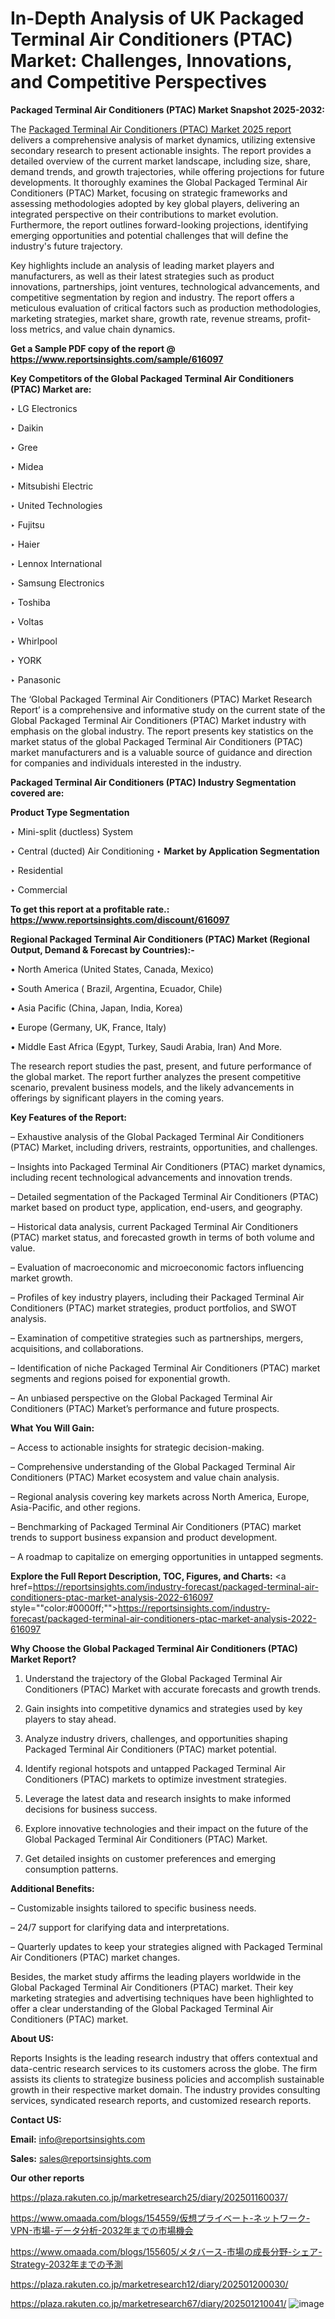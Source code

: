 # In-Depth Analysis of UK Packaged Terminal Air Conditioners (PTAC) Market: Challenges, Innovations, and Competitive Perspectives

<strong>Packaged Terminal Air Conditioners (PTAC) Market Snapshot 2025-2032:</strong>

The <a href=https://www.reportsinsights.com/sample/616097>Packaged Terminal Air Conditioners (PTAC) Market 2025 report</a> delivers a comprehensive analysis of market dynamics, utilizing extensive secondary research to present actionable insights. The report provides a detailed overview of the current market landscape, including size, share, demand trends, and growth trajectories, while offering projections for future developments. It thoroughly examines the Global Packaged Terminal Air Conditioners (PTAC) Market, focusing on strategic frameworks and assessing methodologies adopted by key global players, delivering an integrated perspective on their contributions to market evolution. Furthermore, the report outlines forward-looking projections, identifying emerging opportunities and potential challenges that will define the industry's future trajectory.

Key highlights include an analysis of leading market players and manufacturers, as well as their latest strategies such as product innovations, partnerships, joint ventures, technological advancements, and competitive segmentation by region and industry. The report offers a meticulous evaluation of critical factors such as production methodologies, marketing strategies, market share, growth rate, revenue streams, profit-loss metrics, and value chain dynamics.

<strong>Get a Sample PDF copy of the report @ <a href=https://www.reportsinsights.com/sample/616097 style=color:#0000ff;>https://www.reportsinsights.com/sample/616097</a></strong>

<strong>Key Competitors of the Global Packaged Terminal Air Conditioners (PTAC) Market are:</strong>

‣ LG Electronics

‣ Daikin

‣ Gree

‣ Midea

‣ Mitsubishi Electric

‣ United Technologies

‣ Fujitsu

‣ Haier

‣ Lennox International

‣ Samsung Electronics

‣ Toshiba

‣ Voltas

‣ Whirlpool

‣ YORK

‣ Panasonic

The ‘Global Packaged Terminal Air Conditioners (PTAC) Market Research Report’ is a comprehensive and informative study on the current state of the Global Packaged Terminal Air Conditioners (PTAC) Market industry with emphasis on the global industry. The report presents key statistics on the market status of the global Packaged Terminal Air Conditioners (PTAC) market manufacturers and is a valuable source of guidance and direction for companies and individuals interested in the industry.

<strong>Packaged Terminal Air Conditioners (PTAC) Industry Segmentation covered are:</strong>

<strong>Product Type Segmentation</strong>

‣ Mini-split (ductless) System

‣ Central (ducted) Air Conditioning
‣ 
<strong>Market by Application Segmentation</strong>

‣ Residential

‣ Commercial

<strong>To get this report at a profitable rate.: <a href=https://www.reportsinsights.com/discount/616097 style=color:#0000ff;>https://www.reportsinsights.com/discount/616097</a></strong>

<strong>Regional Packaged Terminal Air Conditioners (PTAC) Market (Regional Output, Demand &amp; Forecast by Countries):-</strong>

• North America (United States, Canada, Mexico)

• South America ( Brazil, Argentina, Ecuador, Chile)

• Asia Pacific (China, Japan, India, Korea)

• Europe (Germany, UK, France, Italy)

• Middle East Africa (Egypt, Turkey, Saudi Arabia, Iran) And More.

The research report studies the past, present, and future performance of the global market. The report further analyzes the present competitive scenario, prevalent business models, and the likely advancements in offerings by significant players in the coming years.

<strong>Key Features of the Report:</strong>

– Exhaustive analysis of the Global Packaged Terminal Air Conditioners (PTAC) Market, including drivers, restraints, opportunities, and challenges.

– Insights into Packaged Terminal Air Conditioners (PTAC) market dynamics, including recent technological advancements and innovation trends.

– Detailed segmentation of the Packaged Terminal Air Conditioners (PTAC) market based on product type, application, end-users, and geography.

– Historical data analysis, current Packaged Terminal Air Conditioners (PTAC) market status, and forecasted growth in terms of both volume and value.

– Evaluation of macroeconomic and microeconomic factors influencing market growth.

– Profiles of key industry players, including their Packaged Terminal Air Conditioners (PTAC) market strategies, product portfolios, and SWOT analysis.

– Examination of competitive strategies such as partnerships, mergers, acquisitions, and collaborations.

– Identification of niche Packaged Terminal Air Conditioners (PTAC) market segments and regions poised for exponential growth.

– An unbiased perspective on the Global Packaged Terminal Air Conditioners (PTAC) Market’s performance and future prospects.

<strong>What You Will Gain:</strong>

– Access to actionable insights for strategic decision-making.

– Comprehensive understanding of the Global Packaged Terminal Air Conditioners (PTAC) Market ecosystem and value chain analysis.

– Regional analysis covering key markets across North America, Europe, Asia-Pacific, and other regions.

– Benchmarking of Packaged Terminal Air Conditioners (PTAC) market trends to support business expansion and product development.

– A roadmap to capitalize on emerging opportunities in untapped segments.

<strong>Explore the Full Report Description, TOC, Figures, and Charts:</strong>
<a href=https://reportsinsights.com/industry-forecast/packaged-terminal-air-conditioners-ptac-market-analysis-2022-616097 style=""color:#0000ff;"">https://reportsinsights.com/industry-forecast/packaged-terminal-air-conditioners-ptac-market-analysis-2022-616097</a>

<strong>Why Choose the Global Packaged Terminal Air Conditioners (PTAC) Market Report?</strong>

1. Understand the trajectory of the Global Packaged Terminal Air Conditioners (PTAC) Market with accurate forecasts and growth trends.

2. Gain insights into competitive dynamics and strategies used by key players to stay ahead.

3. Analyze industry drivers, challenges, and opportunities shaping Packaged Terminal Air Conditioners (PTAC) market potential.

4. Identify regional hotspots and untapped Packaged Terminal Air Conditioners (PTAC) markets to optimize investment strategies.

5. Leverage the latest data and research insights to make informed decisions for business success.

6. Explore innovative technologies and their impact on the future of the Global Packaged Terminal Air Conditioners (PTAC) Market.

7. Get detailed insights on customer preferences and emerging consumption patterns.

<strong>Additional Benefits:</strong>

– Customizable insights tailored to specific business needs.

– 24/7 support for clarifying data and interpretations.

– Quarterly updates to keep your strategies aligned with Packaged Terminal Air Conditioners (PTAC) market changes.

Besides, the market study affirms the leading players worldwide in the Global Packaged Terminal Air Conditioners (PTAC) market. Their key marketing strategies and advertising techniques have been highlighted to offer a clear understanding of the Global Packaged Terminal Air Conditioners (PTAC) market.

<strong><strong>About US</strong>:</strong>

Reports Insights is the leading research industry that offers contextual and data-centric research services to its customers across the globe. The firm assists its clients to strategize business policies and accomplish sustainable growth in their respective market domain. The industry provides consulting services, syndicated research reports, and customized research reports.

<strong>Contact US:</strong>

<p class=><b>Email:</b> <a href=mailto:info@reportsinsights.com>info@reportsinsights.com</a></p>
<p class=><b>Sales:</b> <a href=mailto:sales@reportsinsights.com>sales@reportsinsights.com</a></p>

<strong>Our other reports</strong>

<a href=https://plaza.rakuten.co.jp/marketresearch25/diary/202501160037/>https://plaza.rakuten.co.jp/marketresearch25/diary/202501160037/</a>

<a href=https://www.omaada.com/blogs/154559/仮想プライベート-ネットワーク-VPN-市場-データ分析-2032年までの市場機会>https://www.omaada.com/blogs/154559/仮想プライベート-ネットワーク-VPN-市場-データ分析-2032年までの市場機会</a>

<a href=https://www.omaada.com/blogs/155605/メタバース-市場の成長分野-シェア-Strategy-2032年までの予測>https://www.omaada.com/blogs/155605/メタバース-市場の成長分野-シェア-Strategy-2032年までの予測</a>

<a href=https://plaza.rakuten.co.jp/marketresearch12/diary/202501200030/>https://plaza.rakuten.co.jp/marketresearch12/diary/202501200030/</a>

<a href=https://plaza.rakuten.co.jp/marketresearch67/diary/202501210041/>https://plaza.rakuten.co.jp/marketresearch67/diary/202501210041/</a>
![image](https://github.com/user-attachments/assets/c9e845bf-a0b8-4312-aa9c-b69653c337f4)
